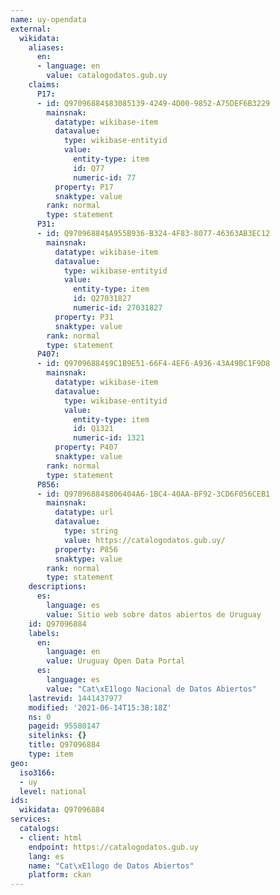 ```yaml
---
name: uy-opendata
external:
  wikidata:
    aliases:
      en:
      - language: en
        value: catalogodatos.gub.uy
    claims:
      P17:
      - id: Q97096884$83085139-4249-4D00-9852-A75DEF6B3229
        mainsnak:
          datatype: wikibase-item
          datavalue:
            type: wikibase-entityid
            value:
              entity-type: item
              id: Q77
              numeric-id: 77
          property: P17
          snaktype: value
        rank: normal
        type: statement
      P31:
      - id: Q97096884$A955B936-B324-4F83-8077-46363AB3EC12
        mainsnak:
          datatype: wikibase-item
          datavalue:
            type: wikibase-entityid
            value:
              entity-type: item
              id: Q27031827
              numeric-id: 27031827
          property: P31
          snaktype: value
        rank: normal
        type: statement
      P407:
      - id: Q97096884$9C1B9E51-66F4-4EF6-A936-43A49BC1F9D8
        mainsnak:
          datatype: wikibase-item
          datavalue:
            type: wikibase-entityid
            value:
              entity-type: item
              id: Q1321
              numeric-id: 1321
          property: P407
          snaktype: value
        rank: normal
        type: statement
      P856:
      - id: Q97096884$806404A6-1BC4-40AA-BF92-3CD6F056CEB1
        mainsnak:
          datatype: url
          datavalue:
            type: string
            value: https://catalogodatos.gub.uy/
          property: P856
          snaktype: value
        rank: normal
        type: statement
    descriptions:
      es:
        language: es
        value: Sitio web sobre datos abiertos de Uruguay
    id: Q97096884
    labels:
      en:
        language: en
        value: Uruguay Open Data Portal
      es:
        language: es
        value: "Cat\xE1logo Nacional de Datos Abiertos"
    lastrevid: 1441437977
    modified: '2021-06-14T15:38:18Z'
    ns: 0
    pageid: 95580147
    sitelinks: {}
    title: Q97096884
    type: item
geo:
  iso3166:
  - uy
  level: national
ids:
  wikidata: Q97096884
services:
  catalogs:
  - client: html
    endpoint: https://catalogodatos.gub.uy
    lang: es
    name: "Cat\xE1logo de Datos Abiertos"
    platform: ckan
---
```

